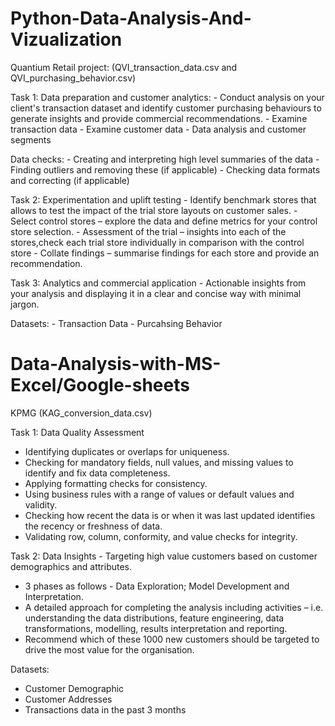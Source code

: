 # Python-Data-Analysis-And-Vizualization

Quantium Retail project: 
(QVI_transaction_data.csv and QVI_purchasing_behavior.csv)

Task 1: Data preparation and customer analytics:
    - Conduct analysis on your client's transaction dataset and identify customer purchasing behaviours to generate insights and provide commercial recommendations.
    - Examine transaction data 
    - Examine customer data
    - Data analysis and customer segments
   
Data checks:
    - Creating and interpreting high level summaries of the data
    - Finding outliers and removing these (if applicable)
    - Checking data formats and correcting (if applicable)

Task 2: Experimentation and uplift testing
    -  Identify benchmark stores that allows to test the impact of the trial store layouts on customer sales.
    -  Select control stores – explore the data and define metrics for your control store selection.
    -  Assessment of the trial – insights into each of the stores,check each trial store individually in comparison with the control store
    -  Collate findings – summarise findings for each store and provide an recommendation.

Task 3: Analytics and commercial application
    -  Actionable insights from your analysis and displaying it in a clear and concise way with minimal jargon.
   
Datasets:
    -  Transaction Data
    -  Purcahsing Behavior

# Data-Analysis-with-MS-Excel/Google-sheets

KPMG
(KAG_conversion_data.csv)

Task 1: Data Quality Assessment

   -  Identifying duplicates or overlaps for uniqueness.  
   -  Checking for mandatory fields, null values, and missing values to identify and fix data completeness. 
   -  Applying formatting checks for consistency.
   -  Using business rules with a range of values or default values and validity.
   -  Checking how recent the data is or when it was last updated identifies the recency or freshness of data. 
   -  Validating row, column, conformity, and value checks for integrity.

Task 2: Data Insights - Targeting high value customers based on customer demographics and attributes.

   - 3 phases as follows - Data Exploration; Model Development and Interpretation.
   - A detailed approach for completing the analysis including activities – i.e. understanding the data distributions,
     feature engineering, data transformations, modelling, results interpretation and reporting.
   - Recommend which of these 1000 new customers should be targeted to drive the most value for the organisation.

Datasets:
   -  Customer Demographic 
   -  Customer Addresses
   -  Transactions data in the past 3 months

